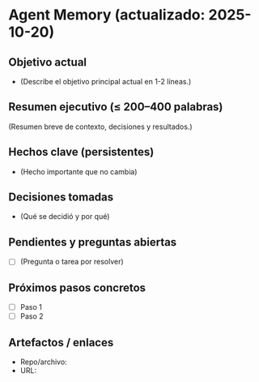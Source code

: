 # Agent Memory (actualizado: 2025-10-20)

## Objetivo actual
- (Describe el objetivo principal actual en 1-2 líneas.)

## Resumen ejecutivo (≤ 200–400 palabras)
(Resumen breve de contexto, decisiones y resultados.)

## Hechos clave (persistentes)
- (Hecho importante que no cambia)

## Decisiones tomadas
- (Qué se decidió y por qué)

## Pendientes y preguntas abiertas
- [ ] (Pregunta o tarea por resolver)

## Próximos pasos concretos
- [ ] Paso 1
- [ ] Paso 2

## Artefactos / enlaces
- Repo/archivo: 
- URL: 
